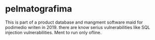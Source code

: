 # pelmatografima

This is part of a product database and mangment software maid for podimedio writen in 2019.
there are know serius vulnerabilities like SQL injection vulnerabilities. 
Ment to run only ofline.

